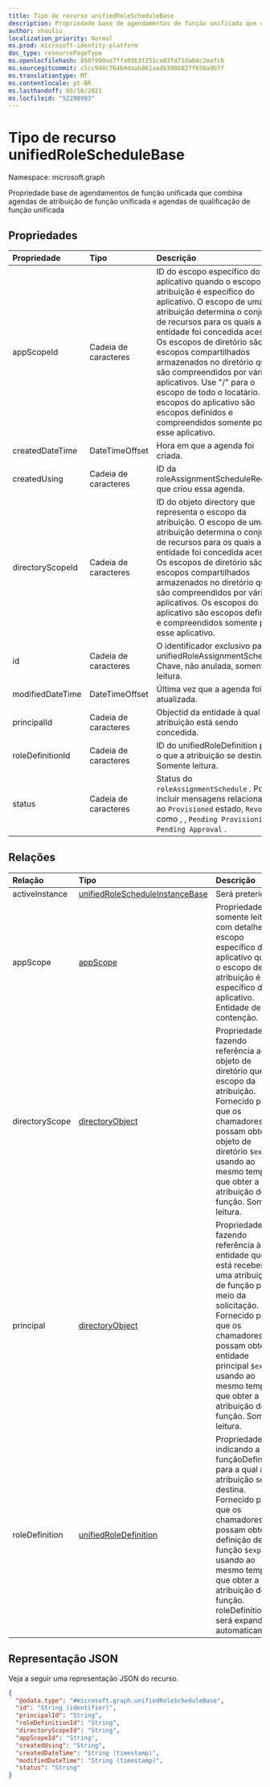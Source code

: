 ```yaml
---
title: Tipo de recurso unifiedRoleScheduleBase
description: Propriedade base de agendamentos de função unificada que combina agendas de atribuição de função unificada e agendas de qualificação de função unificada
author: shauliu
localization_priority: Normal
ms.prod: microsoft-identity-platform
doc_type: resourcePageType
ms.openlocfilehash: 898f990ae7ffa09b3f251ce83fd71da04c2eafc6
ms.sourcegitcommit: c5cc948c764b4daab861aadb390b827f658a9b7f
ms.translationtype: MT
ms.contentlocale: pt-BR
ms.lasthandoff: 05/10/2021
ms.locfileid: "52298993"
---
```

# <a name="unifiedroleschedulebase-resource-type"></a>Tipo de recurso unifiedRoleScheduleBase

Namespace: microsoft.graph

Propriedade base de agendamentos de função unificada que combina agendas de atribuição de função unificada e agendas de qualificação de função unificada

## <a name="properties"></a>Propriedades

| Propriedade         | Tipo           | Descrição               |
| :--------------- | :------------- | :------------------------ |
| appScopeId       | Cadeia de caracteres         | ID do escopo específico do aplicativo quando o escopo de atribuição é específico do aplicativo. O escopo de uma atribuição determina o conjunto de recursos para os quais a entidade foi concedida acesso. Os escopos de diretório são escopos compartilhados armazenados no diretório que são compreendidos por vários aplicativos. Use "/" para o escopo de todo o locatário. Os escopos do aplicativo são escopos definidos e compreendidos somente por esse aplicativo. |
| createdDateTime  | DateTimeOffset | Hora em que a agenda foi criada. |
| createdUsing     | Cadeia de caracteres         | ID da roleAssignmentScheduleRequest que criou essa agenda. |
| directoryScopeId | Cadeia de caracteres         | ID do objeto directory que representa o escopo da atribuição. O escopo de uma atribuição determina o conjunto de recursos para os quais a entidade foi concedida acesso. Os escopos de diretório são escopos compartilhados armazenados no diretório que são compreendidos por vários aplicativos. Os escopos do aplicativo são escopos definidos e compreendidos somente por esse aplicativo. |
| id               | Cadeia de caracteres         | O identificador exclusivo para unifiedRoleAssignmentSchedule. Chave, não anulada, somente leitura. |
| modifiedDateTime | DateTimeOffset | Última vez que a agenda foi atualizada. |
| principalId      | Cadeia de caracteres         | Objectid da entidade à qual a atribuição está sendo concedida. |
| roleDefinitionId | Cadeia de caracteres         | ID do unifiedRoleDefinition para o que a atribuição se destina. Somente leitura. |
| status           | Cadeia de caracteres         | Status do `roleAssignmentSchedule` . Pode incluir mensagens relacionadas ao `Provisioned` estado, `Revoked` como , , `Pending Provisioning` e `Pending Approval` . |

## <a name="relationships"></a>Relações

| Relação   | Tipo                                                                               | Descrição               |
| :------------- | :--------------------------------------------------------------------------------- | :------------------------ |
| activeInstance | [unifiedRoleScheduleInstanceBase](../resources/unifiedrolescheduleinstancebase.md) | Será preterido. |
| appScope       | [appScope](../resources/appscope.md)                                               | Propriedade somente leitura com detalhes do escopo específico do aplicativo quando o escopo de atribuição é específico do aplicativo. Entidade de contenção. |
| directoryScope | [directoryObject](../resources/directoryobject.md)                                 | Propriedade fazendo referência ao objeto de diretório que é o escopo da atribuição. Fornecido para que os chamadores possam obter o objeto de diretório `$expand` usando ao mesmo tempo que obter a atribuição de função. Somente leitura. |
| principal      | [directoryObject](../resources/directoryobject.md)                                 | Propriedade fazendo referência à entidade que está recebendo uma atribuição de função por meio da solicitação. Fornecido para que os chamadores possam obter a entidade principal `$expand` usando ao mesmo tempo que obter a atribuição de função. Somente leitura. |
| roleDefinition | [unifiedRoleDefinition](../resources/unifiedroledefinition.md)                     | Propriedade indicando a funçãoDefinition para a qual a atribuição se destina. Fornecido para que os chamadores possam obter a definição de função `$expand` usando ao mesmo tempo que obter a atribuição de função. roleDefinition.Id será expandido automaticamente. |

## <a name="json-representation"></a>Representação JSON

Veja a seguir uma representação JSON do recurso.

<!-- {
  "blockType": "resource",
  "keyProperty": "id",
  "@odata.type": "microsoft.graph.unifiedRoleScheduleBase",
  "openType": false
}
-->

```json
{
  "@odata.type": "#microsoft.graph.unifiedRoleScheduleBase",
  "id": "String (identifier)",
  "principalId": "String",
  "roleDefinitionId": "String",
  "directoryScopeId": "String",
  "appScopeId": "String",
  "createdUsing": "String",
  "createdDateTime": "String (timestamp)",
  "modifiedDateTime": "String (timestamp)",
  "status": "String"
}
```
